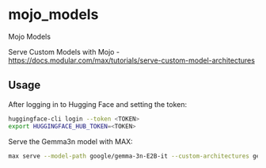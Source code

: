 # mojo_models
Mojo Models

Serve Custom Models with Mojo - https://docs.modular.com/max/tutorials/serve-custom-model-architectures

## Usage

After logging in to Hugging Face and setting the token:

```bash
huggingface-cli login --token <TOKEN>
export HUGGINGFACE_HUB_TOKEN=<TOKEN>
```

Serve the Gemma3n model with MAX:

```bash
max serve --model-path google/gemma-3n-E2B-it --custom-architectures gemma3n
```

